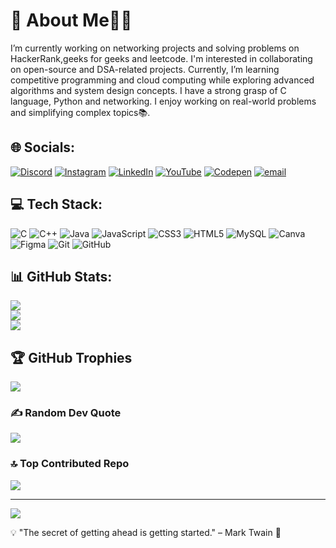 # 💫 About Me👩‍💻
I’m currently working on networking projects and solving problems on HackerRank,geeks for geeks and leetcode. I'm interested in collaborating on open-source and DSA-related projects. Currently, I’m learning competitive programming and cloud computing while exploring advanced algorithms and system design concepts. I have a strong grasp of C language, Python and networking. I enjoy working on real-world problems and simplifying complex topics📚.

 ## 🌐 Socials:
[![Discord](https://img.shields.io/badge/Discord-%237289DA.svg?logo=discord&logoColor=white)](https://discord.gg/anveshasharma0941) [![Instagram](https://img.shields.io/badge/Instagram-%23E4405F.svg?logo=Instagram&logoColor=white)](https://instagram.com/anvesha7973) [![LinkedIn](https://img.shields.io/badge/LinkedIn-%230077B5.svg?logo=linkedin&logoColor=white)](https://linkedin.com/in/anvesha-s-412908293) [![YouTube](https://img.shields.io/badge/YouTube-%23FF0000.svg?logo=YouTube&logoColor=white)](https://youtube.com/@@anveshasharma2626) [![Codepen](https://img.shields.io/badge/Codepen-000000?logo=codepen&logoColor=white)](https://codepen.io/Anvesha-Sharma-the-builder) [![email](https://img.shields.io/badge/Email-D14836?logo=gmail&logoColor=white)](mailto:sharmaanvesha905@gmail.com) 

 ## 💻 Tech Stack:
![C](https://img.shields.io/badge/c-%2300599C.svg?style=flat&logo=c&logoColor=white) ![C++](https://img.shields.io/badge/c++-%2300599C.svg?style=flat&logo=c%2B%2B&logoColor=white) ![Java](https://img.shields.io/badge/java-%23ED8B00.svg?style=flat&logo=openjdk&logoColor=white) ![JavaScript](https://img.shields.io/badge/javascript-%23323330.svg?style=flat&logo=javascript&logoColor=%23F7DF1E) ![CSS3](https://img.shields.io/badge/css3-%231572B6.svg?style=flat&logo=css3&logoColor=white) ![HTML5](https://img.shields.io/badge/html5-%23E34F26.svg?style=flat&logo=html5&logoColor=white) ![MySQL](https://img.shields.io/badge/mysql-4479A1.svg?style=flat&logo=mysql&logoColor=white) ![Canva](https://img.shields.io/badge/Canva-%2300C4CC.svg?style=flat&logo=Canva&logoColor=white) ![Figma](https://img.shields.io/badge/figma-%23F24E1E.svg?style=flat&logo=figma&logoColor=white) ![Git](https://img.shields.io/badge/git-%23F05033.svg?style=flat&logo=git&logoColor=white) ![GitHub](https://img.shields.io/badge/github-%23121011.svg?style=flat&logo=github&logoColor=white)

  ## 📊 GitHub Stats:
![](https://github-readme-stats.vercel.app/api?username=Code-with-anvesha&theme=dark&hide_border=false&include_all_commits=true&count_private=false)<br/>
![](https://nirzak-streak-stats.vercel.app/?user=Code-with-anvesha&theme=dark&hide_border=false)<br/>
![](https://github-readme-stats.vercel.app/api/top-langs/?username=Code-with-anvesha&theme=dark&hide_border=false&include_all_commits=true&count_private=false&layout=compact)

## 🏆 GitHub Trophies
![](https://github-profile-trophy.vercel.app/?username=Code-with-anvesha&theme=default&no-frame=false&no-bg=true&margin-w=4)

### ✍️ Random Dev Quote
![](https://quotes-github-readme.vercel.app/api?type=horizontal&theme=merko)

### 🔝 Top Contributed Repo
![](https://github-contributor-stats.vercel.app/api?username=Code-with-anvesha&limit=5&theme=github_dark&combine_all_yearly_contributions=true)

---
[![](https://visitcount.itsvg.in/api?id=Code-with-anvesha&icon=6&color=0)](https://visitcount.itsvg.in)


 💡 "The secret of getting ahead is getting started." – Mark Twain 🚀